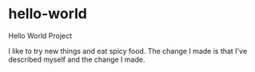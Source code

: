 # hello-world
Hello World Project

I like to try new things and eat spicy food.
The change I made is that I've described myself and the change I made.

